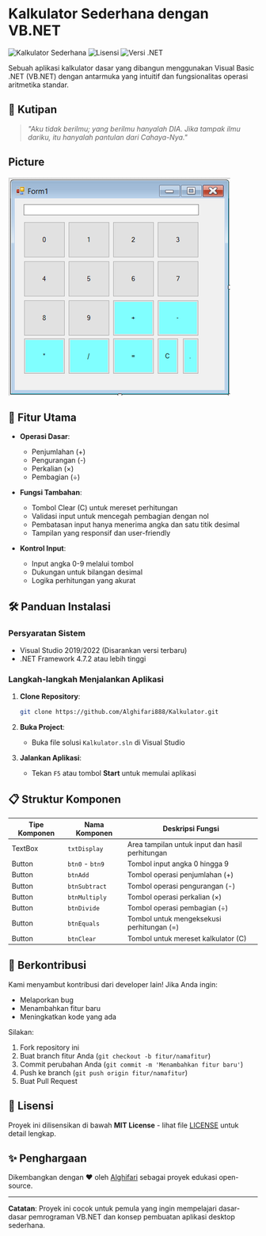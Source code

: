 # Kalkulator Sederhana dengan VB.NET

![Kalkulator Sederhana](https://img.shields.io/badge/Status-Aktif-brightgreen) ![Lisensi](https://img.shields.io/badge/Lisensi-MIT-blue) ![Versi .NET](https://img.shields.io/badge/.NET%20Framework-4.7.2%2B-blueviolet)

Sebuah aplikasi kalkulator dasar yang dibangun menggunakan Visual Basic .NET (VB.NET) dengan antarmuka yang intuitif dan fungsionalitas operasi aritmetika standar.

## 📜 Kutipan

> *"Aku tidak berilmu; yang berilmu hanyalah DIA. Jika tampak ilmu dariku, itu hanyalah pantulan dari Cahaya-Nya."*

## Picture
![PNG](./kalkulator.png)

## 🚀 Fitur Utama

- **Operasi Dasar**:
  - Penjumlahan (+)
  - Pengurangan (-)
  - Perkalian (×)
  - Pembagian (÷)
  
- **Fungsi Tambahan**:
  - Tombol Clear (C) untuk mereset perhitungan
  - Validasi input untuk mencegah pembagian dengan nol
  - Pembatasan input hanya menerima angka dan satu titik desimal
  - Tampilan yang responsif dan user-friendly

- **Kontrol Input**:
  - Input angka 0-9 melalui tombol
  - Dukungan untuk bilangan desimal
  - Logika perhitungan yang akurat

## 🛠️ Panduan Instalasi

### Persyaratan Sistem
- Visual Studio 2019/2022 (Disarankan versi terbaru)
- .NET Framework 4.7.2 atau lebih tinggi

### Langkah-langkah Menjalankan Aplikasi
1. **Clone Repository**:
   ```bash
   git clone https://github.com/Alghifari888/Kalkulator.git
   ```

2. **Buka Project**:
   - Buka file solusi `Kalkulator.sln` di Visual Studio

3. **Jalankan Aplikasi**:
   - Tekan `F5` atau tombol **Start** untuk memulai aplikasi

## 📋 Struktur Komponen

| Tipe Komponen | Nama Komponen | Deskripsi Fungsi |
|--------------|--------------|-----------------|
| TextBox      | `txtDisplay` | Area tampilan untuk input dan hasil perhitungan |
| Button       | `btn0` - `btn9` | Tombol input angka 0 hingga 9 |
| Button       | `btnAdd`     | Tombol operasi penjumlahan (+) |
| Button       | `btnSubtract` | Tombol operasi pengurangan (-) |
| Button       | `btnMultiply` | Tombol operasi perkalian (×) |
| Button       | `btnDivide`   | Tombol operasi pembagian (÷) |
| Button       | `btnEquals`   | Tombol untuk mengeksekusi perhitungan (=) |
| Button       | `btnClear`    | Tombol untuk mereset kalkulator (C) |

## 🤝 Berkontribusi

Kami menyambut kontribusi dari developer lain! Jika Anda ingin:
- Melaporkan bug
- Menambahkan fitur baru
- Meningkatkan kode yang ada

Silakan:
1. Fork repository ini
2. Buat branch fitur Anda (`git checkout -b fitur/namafitur`)
3. Commit perubahan Anda (`git commit -m 'Menambahkan fitur baru'`)
4. Push ke branch (`git push origin fitur/namafitur`)
5. Buat Pull Request

## 📄 Lisensi

Proyek ini dilisensikan di bawah **MIT License** - lihat file [LICENSE](LICENSE) untuk detail lengkap.

## ✨ Penghargaan

Dikembangkan dengan ❤ oleh [Alghifari](https://github.com/Alghifari888) sebagai proyek edukasi open-source.

---

**Catatan**: Proyek ini cocok untuk pemula yang ingin mempelajari dasar-dasar pemrograman VB.NET dan konsep pembuatan aplikasi desktop sederhana.

